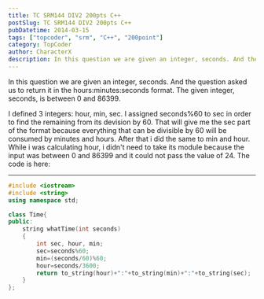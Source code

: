 ```yaml
---
title: TC SRM144 DIV2 200pts C++
postSlug: TC SRM144 DIV2 200pts C++
pubDatetime: 2014-03-15
tags: ["topcoder", "srm", "C++", "200point"]
category: TopCoder
author: CharacterX
description: In this question we are given an integer, seconds. And the question asked us to return it in the  hours:minutes:seconds format. The given integer, seconds, is between 0 and 86399.
---
```


In this question we are given an integer, seconds. And the question asked us to return it in the hours:minutes:seconds format. The given integer, seconds, is between 0 and 86399.

I defined 3 integers: hour, min, sec. I assigned seconds%60 to sec in order to find the remaining from its devision by 60. That will give me the sec part of the format because everything that can be divisible by 60 will be consumed by minutes and hours. After that i did the same to min and hour. While i was calculating hour, i didn't need to take its module because the input was between 0 and 86399 and it could not pass the value of 24.
The code is here:

---

```cpp
#include <iostream>
#include <string>
using namespace std;

class Time{
public:
    string whatTime(int seconds)
    {
        int sec, hour, min;
        sec=seconds%60;
        min=(seconds/60)%60;
        hour=seconds/3600;
        return to_string(hour)+":"+to_string(min)+":"+to_string(sec);
    }
};
```
